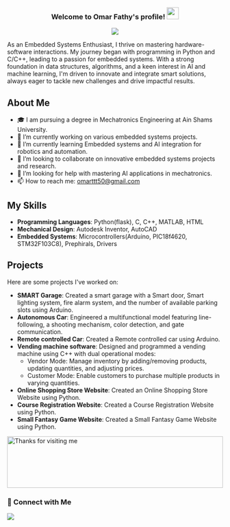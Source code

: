 <h3 align="center">
  Welcome to Omar Fathy's profile!
  <img src="https://media.giphy.com/media/hvRJCLFzcasrR4ia7z/giphy.gif" width="28">
</h3>

<p align="center">
  <a href="https://github.com/DenverCoder1/readme-typing-svg"><img src="https://readme-typing-svg.herokuapp.com/?lines=Embedded%20Systems%20enthusiast;Always%20learning%20new%20things&font=Fira%20Code&center=true&width=440&height=45&color=08EEEE&vCenter=true&size=22"></a>
</p> 

As an Embedded Systems Enthusiast, I thrive on mastering hardware-software interactions. My journey began with programming in Python and C/C++, leading to a passion for embedded systems. With a strong foundation in data structures, algorithms, and a keen interest in AI and machine learning, I'm driven to innovate and integrate smart solutions, always eager to tackle new challenges and drive impactful results.

## About Me

- 🎓 I am pursuing a degree in Mechatronics Engineering at Ain Shams University.
- 💼 I’m currently working on various embedded systems projects.
- 🌱 I’m currently learning Embedded systems and AI integration for robotics and automation.
- 👯 I’m looking to collaborate on innovative embedded systems projects and research.
- 🤔 I’m looking for help with mastering AI applications in mechatronics.
- 📫 How to reach me: omarttt50@gmail.com

## My Skills

- **Programming Languages**: Python(flask), C, C++, MATLAB, HTML
- **Mechanical Design**: Autodesk Inventor, AutoCAD
- **Embedded Systems**: Microcontrollers(Arduino, PIC18f4620, STM32F103C8), Prephirals, Drivers

## Projects

Here are some projects I've worked on:

- **SMART Garage**: Created a smart garage with a Smart door, Smart lighting system, fire alarm system, and the number of available parking slots using Arduino.
- **Autonomous Car**: Engineered a multifunctional model featuring line-following, a shooting mechanism, color detection, and gate communication.
- **Remote controlled Car**: Created a Remote controlled car using Arduino.
- **Vending machine software**: Designed and programmed a vending machine using C++ with dual operational modes:
  - Vendor Mode: Manage inventory by adding/removing products, updating quantities, and adjusting prices.
  - Customer Mode: Enable customers to purchase multiple products in varying quantities.
- **Online Shopping Store Website**: Created an Online Shopping Store Website using Python.
- **Course Registration Website**: Created a Course Registration Website using Python.
- **Small Fantasy Game Website**: Created a Small Fantasy Game Website using Python.

<img height="120" alt="Thanks for visiting me" width="100%" src="https://raw.githubusercontent.com/BrunnerLivio/brunnerlivio/master/images/marquee.svg" />

### 🔗 Connect with Me
<a href="https://linkedin.com/in/omar-fathyy" target="_blank"><img src="https://img.shields.io/badge/-Omar%20Fathy-0077B5?style=for-the-badge&logo=Linkedin&logoColor=white"/></a>
